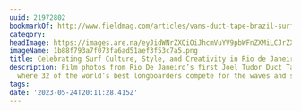 ```yaml
---
uuid: 21972802
bookmarkOf: http://www.fieldmag.com/articles/vans-duct-tape-brazil-surf-contest-photos
category: 
headImage: https://images.are.na/eyJidWNrZXQiOiJhcmVuYV9pbWFnZXMiLCJrZXkiOiIyMTk3MjgwMi9vcmlnaW5hbF8xYjg4Zjc5M2E3ZjA3M2ZhNmFkNTFhZWYzZjUzYzdhNS5wbmciLCJlZGl0cyI6eyJyZXNpemUiOnsid2lkdGgiOjEyMDAsImhlaWdodCI6MTIwMCwiZml0IjoiaW5zaWRlIiwid2l0aG91dEVubGFyZ2VtZW50Ijp0cnVlfSwid2VicCI6eyJxdWFsaXR5Ijo5MH0sImpwZWciOnsicXVhbGl0eSI6OTB9LCJyb3RhdGUiOm51bGx9fQ==?bc=0
imageName: 1b88f793a7f073fa6ad51aef3f53c7a5.png
title: Celebrating Surf Culture, Style, and Creativity in Rio de Janeiro
description: Film photos from Rio De Janeiro’s first Joel Tudor Duct Tape Invitational,
  where 32 of the world’s best longboarders compete for the waves and style
tags: 
date: '2023-05-24T20:11:28.415Z'
---
```

